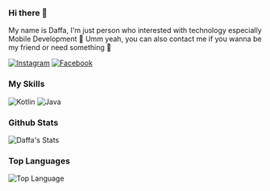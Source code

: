 ### Hi there 👋

My name is Daffa, I'm just person who interested with technology especially Mobile Development 🗿 Umm yeah, you can also contact me if you wanna be my friend or need something 🍒

[![Instagram](https://img.shields.io/badge/Instagram-E4405F?style=for-the-badge&logo=instagram&logoColor=white)](Instagram.com/dapoi)
[![Facebook](https://img.shields.io/badge/Facebook-1877F2?style=for-the-badge&logo=facebook&logoColor=white)](Facebook.com/luthfi.d.prabowo)

### My Skills
![Kotlin](https://img.shields.io/badge/Kotlin-0095D5?&style=for-the-badge&logo=kotlin&logoColor=white)
![Java](https://img.shields.io/badge/Java-ED8B00?style=for-the-badge&logo=java&logoColor=white)


### Github Stats
![Daffa's Stats](https://github-readme-stats.vercel.app/api?username=dapoi&count_private=true&show_icons=true&theme=radical)

### Top Languages
![Top Language](https://github-readme-stats.vercel.app/api/top-langs/?username=DAPOI&show_icons=true&theme=radical)
